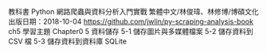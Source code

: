 教科書
Python 網路爬蟲與資料分析入門實戰
繁體中文/林俊瑋、林修博/博碩文化出版日期：2018-10-04
https://github.com/jwlin/py-scraping-analysis-book
ch5
學習主題
Chapter0 5 資料儲存
5-1 儲存圖片與多媒體檔案
5-2 儲存資料到 CSV 檔
5-3 儲存資料到資料庫 SQLite
